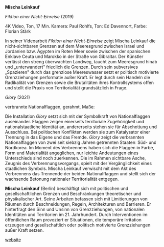 **Mischa Leinkauf**

_Fiktion einer Nicht-Einreise_ (2019)

4K Video, Ton, 17 Min.
Kamera: Paul Rohlfs, Ton: Ed Davennort, Farbe: Florian Stärk

In seiner Videoarbeit _Fiktion einer Nicht-Einreise_ zeigt Mischa Leinkauf die nicht-sichtbaren Grenzen auf dem Meeresgrund zwischen Israel und Jordanien bzw. Ägypten im Roten Meer sowie zwischen der spanischen Enklave Ceuta und Marokko in der Straße von Gibraltar. Der Künstler verlässt den streng überwachten Landweg, taucht zum Meeresgrund hinab und „unterwandert&quot; friedlich die Grenzen. Durch sein subversives „Spazieren&quot; durch das grenzlose Meereswasser setzt er politisch motivierte Grenzziehungen performativ außer Kraft. Er legt durch sein Handeln die Radikalität von Grenzen sowie die Brutalitäten ihres Kontrollsystems offen und stellt die Praxis von Territorialität grundsätzlich in Frage.

_Glory_ (2021)

verbrannte Nationalflaggen, gerahmt, Maße:

Die Installation _Glory_ setzt sich mit der Symbolkraft von Nationalflaggen auseinander. Flaggen zeigen einerseits territoriale Zugehörigkeit und nationalstaatliche Identität an, andererseits stehen sie für Abschottung und Ausschluss. Bei politischen Konflikten werden sie zum Katalysator einer Trennung in das Eigene und das Fremde. _Glory_ zeigt die verbrannten Nationalflaggen von zwei seit siebzig Jahren getrennten Staaten: Süd- und Nordkorea. Im Moment des Verbrennens haben sich die Flaggen in Farbe, Form und Materialität angeglichen, nur leichte Andeutungen eines Unterschieds sind noch zuerkennen. Die im Rahmen sichtbare Asche, Zeugnis des Verbrennungsvorgangs, spielt mit der Vergänglichkeit eines staatlichen Symbols. Mischa Leinkauf verwischt mit dem Akt des Verbrennens das Trennende der beiden Nationalflaggen und stellt sich der wachsende Betonung nationaler Territorialität entgegen.

**Mischa Leinkauf** (Berlin) beschäftigt sich mit politischen und gesellschaftlichen Grenzen und Beschränkungen theoretischer und physikalischer Art. Seine Arbeiten befassen sich mit Limitierungen von Räumen durch Beschneidungen, Regeln, Architekturen und Barrieren. Er hinterfragt den Sinn und Unsinn von Grenzziehungen, von nationalen Identitäten und Territorien im 21. Jahrhundert. Durch Interventionen im öffentlichen Raum provoziert er Situationen, die temporäre Irritation erzeugen und gesellschaftlich oder politisch motivierte Grenzziehungen außer Kraft setzen.

[website](https://alexanderlevy.de/artist/mischa-leinkauf)
